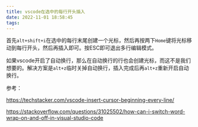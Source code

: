 ```yaml
---
title: vscode在选中的每行开头插入
date: 2022-11-01 18:58:45
tags:
---
```


首先`alt+shift+i`在选中的每行末尾创建一个光标，然后再按两下`Home`键将光标移动到每行开头，然后再插入即可。按ESC即可退出多行编辑模式。

如果vscode开启了自动换行，那么在自动换行的行也会创建光标，而这不是我们想要的。解决方案是`alt+z`临时关掉自动换行，插入完成后再`alt+z`重新开启自动换行。

参考：

<https://techstacker.com/vscode-insert-cursor-beginning-every-line/>

<https://stackoverflow.com/questions/31025502/how-can-i-switch-word-wrap-on-and-off-in-visual-studio-code>
